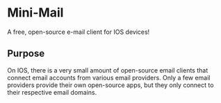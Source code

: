 # Mini-Mail
A free, open-source e-mail client for IOS devices!

## Purpose
On IOS, there is a very small amount of open-source email clients that connect email accounts from various email providers. Only a few email providers provide their own open-source apps, but they only connect to their respective email domains. 
